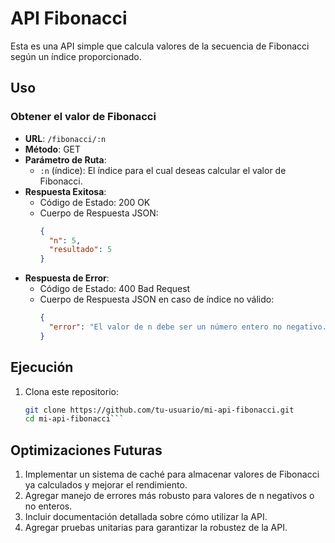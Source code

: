 # API Fibonacci

Esta es una API simple que calcula valores de la secuencia de Fibonacci según un índice proporcionado.

## Uso

### Obtener el valor de Fibonacci

- **URL**: `/fibonacci/:n`
- **Método**: GET
- **Parámetro de Ruta**:
  - `:n` (índice): El índice para el cual deseas calcular el valor de Fibonacci.
- **Respuesta Exitosa**:
  - Código de Estado: 200 OK
  - Cuerpo de Respuesta JSON:
    ```json
    {
      "n": 5,
      "resultado": 5
    }
    ```
- **Respuesta de Error**:
  - Código de Estado: 400 Bad Request
  - Cuerpo de Respuesta JSON en caso de índice no válido:
    ```json
    {
      "error": "El valor de n debe ser un número entero no negativo."
    }
    ```

## Ejecución

1. Clona este repositorio:

   ```bash
   git clone https://github.com/tu-usuario/mi-api-fibonacci.git
   cd mi-api-fibonacci```

## Optimizaciones Futuras
1. Implementar un sistema de caché para almacenar valores de Fibonacci ya calculados y mejorar el rendimiento.
2. Agregar manejo de errores más robusto para valores de n negativos o no enteros.
3. Incluir documentación detallada sobre cómo utilizar la API.
4. Agregar pruebas unitarias para garantizar la robustez de la API.